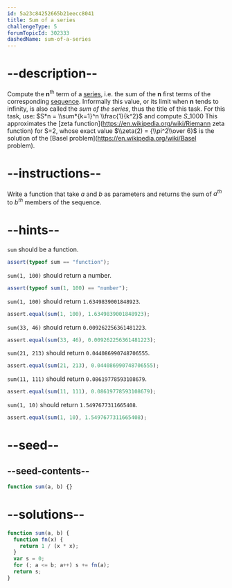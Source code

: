 ```yaml
---
id: 5a23c84252665b21eecc8041
title: Sum of a series
challengeType: 5
forumTopicId: 302333
dashedName: sum-of-a-series
---
```


# --description--

Compute the **n**<sup>th</sup> term of a [series](https://en.wikipedia.org/wiki/Series "mathematics"), i.e. the sum of the **n** first terms of the corresponding [sequence](https://en.wikipedia.org/wiki/sequence). Informally this value, or its limit when **n** tends to infinity, is also called the _sum of the series_, thus the title of this task. For this task, use: $S*n = \\sum*{k=1}^n \\frac{1}{k^2}$ and compute $S\_{1000}$ This approximates the [zeta function](https://en.wikipedia.org/wiki/Riemann zeta function) for S=2, whose exact value $\\zeta(2) = {\\pi^2\\over 6}$ is the solution of the [Basel problem](https://en.wikipedia.org/wiki/Basel problem).

# --instructions--

Write a function that take $a$ and $b$ as parameters and returns the sum of $a^{th}$ to $b^{th}$ members of the sequence.

# --hints--

`sum` should be a function.

```js
assert(typeof sum == "function");
```

`sum(1, 100)` should return a number.

```js
assert(typeof sum(1, 100) == "number");
```

`sum(1, 100)` should return `1.6349839001848923`.

```js
assert.equal(sum(1, 100), 1.6349839001848923);
```

`sum(33, 46)` should return `0.009262256361481223`.

```js
assert.equal(sum(33, 46), 0.009262256361481223);
```

`sum(21, 213)` should return `0.044086990748706555`.

```js
assert.equal(sum(21, 213), 0.044086990748706555);
```

`sum(11, 111)` should return `0.08619778593108679`.

```js
assert.equal(sum(11, 111), 0.08619778593108679);
```

`sum(1, 10)` should return `1.5497677311665408`.

```js
assert.equal(sum(1, 10), 1.5497677311665408);
```

# --seed--

## --seed-contents--

```js
function sum(a, b) {}
```

# --solutions--

```js
function sum(a, b) {
  function fn(x) {
    return 1 / (x * x);
  }
  var s = 0;
  for (; a <= b; a++) s += fn(a);
  return s;
}
```
